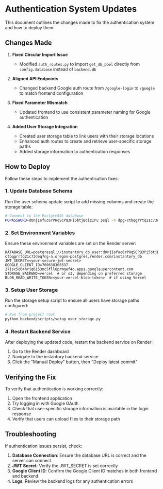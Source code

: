 # Authentication System Updates

This document outlines the changes made to fix the authentication system and how to deploy them.

## Changes Made

1. **Fixed Circular Import Issue**
   - Modified `auth_routes.py` to import `get_db_pool` directly from `config.database` instead of `backend.db`
2. **Aligned API Endpoints**
   - Changed backend Google auth route from `/google-login` to `/google` to match frontend configuration 
3. **Fixed Parameter Mismatch**
   - Updated frontend to use consistent parameter naming for Google authentication

4. **Added User Storage Integration**
   - Created user storage table to link users with their storage locations
   - Enhanced auth routes to create and retrieve user-specific storage paths
   - Added storage information to authentication responses

## How to Deploy

Follow these steps to implement the authentication fixes:

### 1. Update Database Schema

Run the user schema update script to add missing columns and create the storage table:

```bash
# Connect to the PostgreSQL database
PGPASSWORD=dOnjIofuc6rPHqSCPQ3Pi5btjBcizIPu psql -h dpg-ctbqgrrtq21c73deq7ng-a.oregon-postgres.render.com -U instantory_db_user -d instantory_db -f backend/update_users_schema.sql
```

### 2. Set Environment Variables

Ensure these environment variables are set on the Render server:

```
DATABASE_URL=postgresql://instantory_db_user:dOnjIofuc6rPHqSCPQ3Pi5btjBcizIPu@dpg-ctbqgrrtq21c73deq7ng-a.oregon-postgres.render.com/instantory_db
JWT_SECRET=<your-secure-jwt-secret>
GOOGLE_CLIENT_ID=700638306537-27jsc5c64hrjq6153mc5fll6prmgef4o.apps.googleusercontent.com
STORAGE_BACKEND=vercel  # or s3, depending on preferred storage
BLOB_READ_WRITE_TOKEN=<your-vercel-blob-token>  # if using Vercel
```

### 3. Setup User Storage

Run the storage setup script to ensure all users have storage paths configured:

```bash
# Run from project root
python backend/scripts/setup_user_storage.py
```

### 4. Restart Backend Service

After deploying the updated code, restart the backend service on Render:

1. Go to the Render dashboard
2. Navigate to the instantory backend service
3. Click the "Manual Deploy" button, then "Deploy latest commit"

## Verifying the Fix

To verify that authentication is working correctly:

1. Open the frontend application
2. Try logging in with Google OAuth
3. Check that user-specific storage information is available in the login response
4. Verify that users can upload files to their storage path

## Troubleshooting

If authentication issues persist, check:

1. **Database Connection**: Ensure the database URL is correct and the server can connect
2. **JWT Secret**: Verify the JWT_SECRET is set correctly
3. **Google Client ID**: Confirm the Google Client ID matches in both frontend and backend
4. **Logs**: Review the backend logs for any authentication errors
